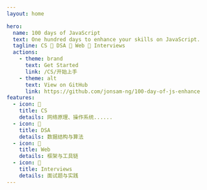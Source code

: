 ```yaml
---
layout: home

hero:
  name: 100 days of JavaScript
  text: One hundred days to enhance your skills on JavaScript.
  tagline: CS 📌 DSA 📌 Web 📌 Interviews
  actions:
    - theme: brand
      text: Get Started
      link: /CS/开始上手
    - theme: alt
      text: View on GitHub
      link: https://github.com/jonsam-ng/100-day-of-js-enhance
features:
  - icon: 🍇
    title: CS
    details: 网络原理、操作系统......
  - icon: 🍓
    title: DSA
    details: 数据结构与算法
  - icon: 🍔
    title: Web
    details: 框架与工具链
  - icon: 🍋
    title: Interviews
    details: 面试题与实践
---
```




